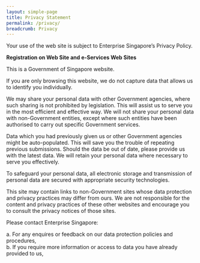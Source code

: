 ```yaml
---
layout: simple-page
title: Privacy Statement
permalink: /privacy/
breadcrumb: Privacy
---
```




Your use of the web site is subject to Enterprise Singapore’s Privacy Policy. 

**Registration on Web Site and e-Services Web Sites**

This is a Government of Singapore website.

If you are only browsing this website, we do not capture data that allows us to identify you individually.

We may share your personal data with other Government agencies, where such sharing is not prohibited by legislation. This will assist us to serve you in the most efficient and effective way. We will not share your personal data with non-Government entities, except where such entities have been authorised to carry out specific Government services.

Data which you had previously given us or other Government agencies might be auto-populated. This will save you the trouble of repeating previous submissions. Should the data be out of date, please provide us with the latest data. We will retain your personal data where necessary to serve you effectively.

To safeguard your personal data, all electronic storage and transmission of personal data are secured with appropriate security technologies.

This site may contain links to non-Government sites whose data protection and privacy practices may differ from ours. We are not responsible for the content and privacy practices of these other websites and encourage you to consult the privacy notices of those sites.

Please contact Enterprise Singapore:

a.	For any enquires or feedback on our data protection policies and procedures,<br>
b.	If you require more information or access to data you have already provided to us,


